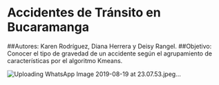 # Accidentes de Tránsito en Bucaramanga
##Autores: Karen Rodríguez, Diana Herrera y Deisy Rangel.
##Objetivo: Conocer el tipo de gravedad de un accidente según el agrupamiento de características por el algoritmo Kmeans.

![Uploading WhatsApp Image 2019-08-19 at 23.07.53.jpeg…]()
